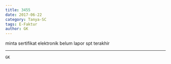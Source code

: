 ```yaml
---
title: 3455
date: 2017-06-22
category: Tanya-SC
tags: E-Faktur
author: GK
---
```


minta sertifikat elektronik belum lapor spt terakhir

---



`GK`
